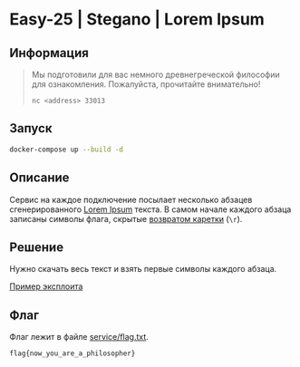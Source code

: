 # Easy-25 | Stegano | Lorem Ipsum

## Информация

> Мы подготовили для вас немного древнегреческой философии для ознакомления. Пожалуйста, прочитайте внимательно!
> 
> `nc <address> 33013`


## Запуск

```sh
docker-compose up --build -d
```


## Описание

Сервис на каждое подключение посылает несколько абзацев сгенерированного [Lorem Ipsum](https://ru.wikipedia.org/wiki/Lorem_ipsum) текста. В самом начале каждого абзаца записаны символы флага, скрытые [возвратом каретки](https://ru.wikipedia.org/wiki/Возврат_каретки) (`\r`). 


## Решение

Нужно скачать весь текст и взять первые символы каждого абзаца.

[Пример эксплоита](exploit.py)


## Флаг

Флаг лежит в файле [service/flag.txt](service/flag.txt).

`flag{now_you_are_a_philosopher}`
